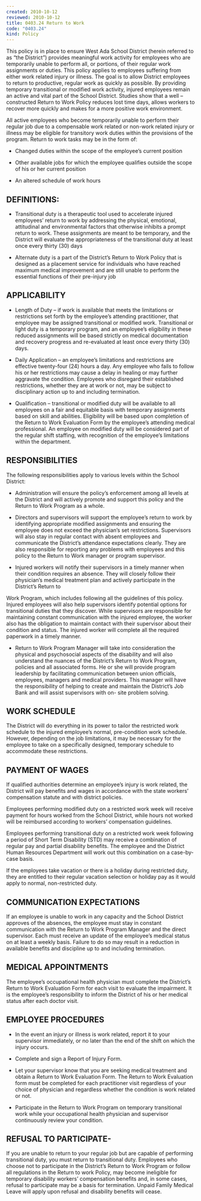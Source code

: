 ```yaml
---
created: 2010-10-12
reviewed: 2010-10-12
title: 0403.24 Return to Work
code: "0403.24"
kind: Policy
---
```


This policy is in place to ensure West Ada School District (herein referred to as “the District”) provides meaningful work activity for employees who are temporarily unable to perform all, or portions, of their regular work assignments or duties. This policy applies to employees suffering from either work related injury or illness. The goal is to allow District employees to return to productive, regular work as quickly as possible. By providing temporary transitional or modified work activity, injured employees remain an active and vital part of the School District. Studies show that a well –constructed Return to Work Policy reduces lost time days, allows workers to recover more quickly and makes for a more positive work environment.

All active employees who become temporarily unable to perform their regular job due to a compensable work related or non-work related injury or illness may be eligible for transitory work duties within the provisions of the program. Return to work tasks may be in the form of:

- Changed duties within the scope of the employee’s current position

- Other available jobs for which the employee qualifies outside the scope of his or her current position

- An altered schedule of work hours

## DEFINITIONS:

- Transitional duty is a therapeutic tool used to accelerate injured employees’ return to work by addressing the physical, emotional, attitudinal and environmental factors that otherwise inhibits a prompt return to work. These assignments are meant to be temporary, and the District will evaluate the appropriateness of the transitional duty at least once every thirty (30) days

- Alternate duty is a part of the District’s Return to Work Policy that is designed as a placement service for individuals who have reached maximum medical improvement and are still unable to perform the essential functions of their pre-injury job

## APPLICABILITY

- Length of Duty – if work is available that meets the limitations or restrictions set forth by the employee’s attending practitioner, that employee may be assigned transitional or modified work. Transitional or light duty is a temporary program, and an employee’s eligibility in these reduced assignments will be based strictly on medical documentation and recovery progress and re-evaluated at least once every thirty (30) days.

- Daily Application – an employee’s limitations and restrictions are effective twenty-four (24) hours a day. Any employee who fails to follow his or her restrictions may cause a delay in healing or may further aggravate the condition. Employees who disregard their established restrictions, whether they are at work or not, may be subject to disciplinary action up to and including termination.

- Qualification – transitional or modified duty will be available to all employees on a fair and equitable basis with temporary assignments based on skill and abilities. Eligibility will be based upon completion of the Return to Work Evaluation Form by the employee’s attending medical professional. An employee on modified duty will be considered part of the regular shift staffing, with recognition of the employee’s limitations within the department.

## RESPONSIBILITIES

The following responsibilities apply to various levels within the School District:

- Administration will ensure the policy’s enforcement among all levels at the District and will actively promote and support this policy and the Return to Work Program as a whole.

- Directors and supervisors will support the employee’s return to work by identifying appropriate modified assignments and ensuring the employee does not exceed the physician’s set restrictions. Supervisors will also stay in regular contact with absent employees and communicate the District’s attendance expectations clearly. They are also responsible for reporting any problems with employees and this policy to the Return to Work manager or program supervisor.

- Injured workers will notify their supervisors in a timely manner when their condition requires an absence. They will closely follow their physician’s medical treatment plan and actively participate in the District’s Return to

Work Program, which includes following all the guidelines of this policy. Injured employees will also help supervisors identify potential options for transitional duties that they discover. While supervisors are responsible for maintaining constant communication with the injured employee, the worker also has the obligation to maintain contact with their supervisor about their condition and status. The injured worker will complete all the required paperwork in a timely manner.

- Return to Work Program Manager will take into consideration the physical and psychosocial aspects of the disability and will also understand the nuances of the District’s Return to Work Program, policies and all associated forms. He or she will provide program leadership by facilitating communication between union officials, employees, managers and medical providers. This manager will have the responsibility of helping to create and maintain the District’s Job Bank and will assist supervisors with on- site problem solving.

## WORK SCHEDULE

The District will do everything in its power to tailor the restricted work schedule to the injured employee’s normal, pre-condition work schedule. However, depending on the job limitations, it may be necessary for the employee to take on a specifically designed, temporary schedule to accommodate these restrictions.

## PAYMENT OF WAGES

If qualified authorities determine an employee’s injury is work related, the District will pay benefits and wages in accordance with the state workers’ compensation statute and with district policies.

Employees performing modified duty on a restricted work week will receive payment for hours worked from the School District, while hours not worked will be reimbursed according to workers’ compensation guidelines.

Employees performing transitional duty on a restricted work week following a period of Short Term Disability (STD) may receive a combination of regular pay and partial disability benefits. The employee and the District Human Resources Department will work out this combination on a case-by-case basis.

If the employees take vacation or there is a holiday during restricted duty, they are entitled to their regular vacation selection or holiday pay as it would apply to normal, non-restricted duty.

## COMMUNICATION EXPECTATIONS

If an employee is unable to work in any capacity and the School District approves of the absences, the employee must stay in constant communication with the Return to Work Program Manager and the direct supervisor. Each must receive an update of the employee’s medical status on at least a weekly basis. Failure to do so may result in a reduction in available benefits and discipline up to and including termination.

## MEDICAL APPOINTMENTS

The employee’s occupational health physician must complete the District’s Return to Work Evaluation Form for each visit to evaluate the impairment. It is the employee’s responsibility to inform the District of his or her medical status after each doctor visit.

## EMPLOYEE PROCEDURES

- In the event an injury or illness is work related, report it to your supervisor immediately, or no later than the end of the shift on which the injury occurs.

- Complete and sign a Report of Injury Form.

- Let your supervisor know that you are seeking medical treatment and obtain a Return to Work Evaluation Form. The Return to Work Evaluation form must be completed for each practitioner visit regardless of your choice of physician and regardless whether the condition is work related or not.

- Participate in the Return to Work Program on temporary transitional work while your occupational health physician and supervisor continuously review your condition.

## REFUSAL TO PARTICIPATE-

If you are unable to return to your regular job but are capable of performing transitional duty, you must return to transitional duty. Employees who choose not to participate in the District’s Return to Work Program or follow all regulations in the Return to work Policy, may become ineligible for temporary disability workers’ compensation benefits and, in some cases, refusal to participate may be a basis for termination. Unpaid Family Medical Leave will apply upon refusal and disability benefits will cease.

